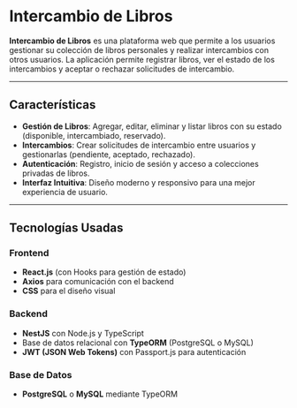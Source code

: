 # Intercambio de Libros

**Intercambio de Libros** es una plataforma web que permite a los usuarios gestionar su colección de libros personales y realizar intercambios con otros usuarios. La aplicación permite registrar libros, ver el estado de los intercambios y aceptar o rechazar solicitudes de intercambio.

---

## Características

- **Gestión de Libros**: Agregar, editar, eliminar y listar libros con su estado (disponible, intercambiado, reservado).  
- **Intercambios**: Crear solicitudes de intercambio entre usuarios y gestionarlas (pendiente, aceptado, rechazado).  
- **Autenticación**: Registro, inicio de sesión y acceso a colecciones privadas de libros.  
- **Interfaz Intuitiva**: Diseño moderno y responsivo para una mejor experiencia de usuario.  

---

## Tecnologías Usadas

### Frontend
- **React.js** (con Hooks para gestión de estado)  
- **Axios** para comunicación con el backend  
- **CSS** para el diseño visual  

### Backend
- **NestJS** con Node.js y TypeScript  
- Base de datos relacional con **TypeORM** (PostgreSQL o MySQL)  
- **JWT (JSON Web Tokens)** con Passport.js para autenticación  

### Base de Datos
- **PostgreSQL** o **MySQL** mediante TypeORM  
